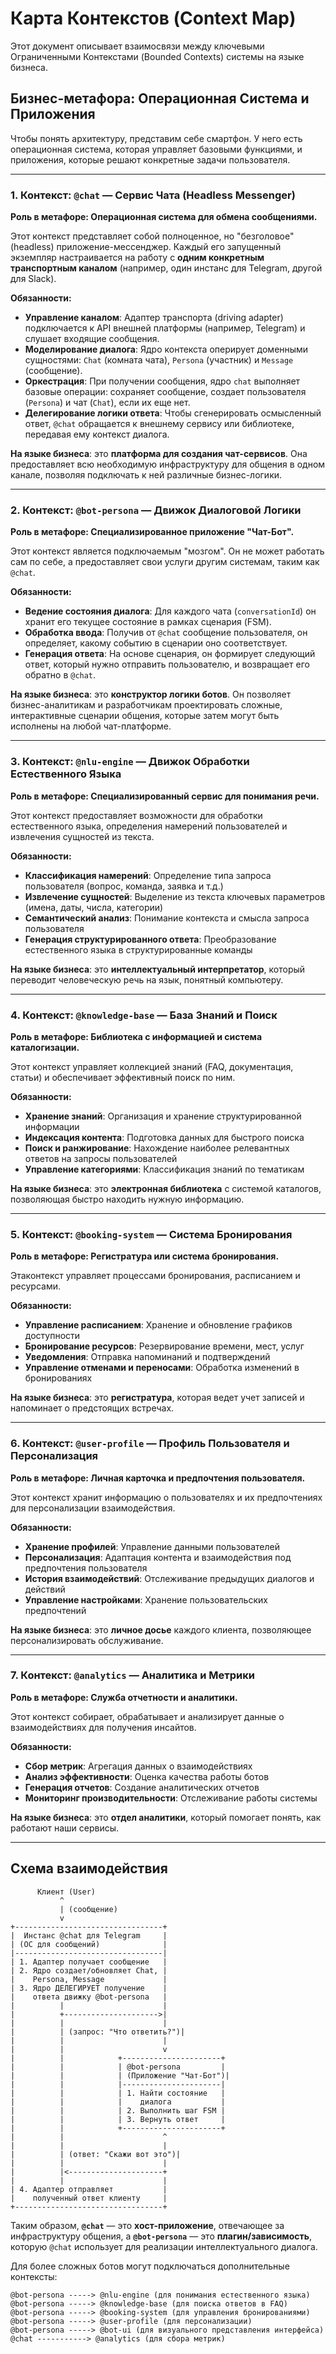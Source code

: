 # Карта Контекстов (Context Map)

Этот документ описывает взаимосвязи между ключевыми Ограниченными Контекстами (Bounded Contexts) системы на языке бизнеса.

## Бизнес-метафора: Операционная Система и Приложения

Чтобы понять архитектуру, представим себе смартфон. У него есть операционная система, которая управляет базовыми функциями, и приложения, которые решают конкретные задачи пользователя.

---

### 1. Контекст: `@chat` — Сервис Чата (Headless Messenger)

**Роль в метафоре: Операционная система для обмена сообщениями.**

Этот контекст представляет собой полноценное, но "безголовое" (headless) приложение-мессенджер. Каждый его запущенный экземпляр настраивается на работу с **одним конкретным транспортным каналом** (например, один инстанс для Telegram, другой для Slack).

**Обязанности:**
- **Управление каналом**: Адаптер транспорта (driving adapter) подключается к API внешней платформы (например, Telegram) и слушает входящие сообщения.
- **Моделирование диалога**: Ядро контекста оперирует доменными сущностями: `Chat` (комната чата), `Persona` (участник) и `Message` (сообщение).
- **Оркестрация**: При получении сообщения, ядро `chat` выполняет базовые операции: сохраняет сообщение, создает пользователя (`Persona`) и чат (`Chat`), если их еще нет.
- **Делегирование логики ответа**: Чтобы сгенерировать осмысленный ответ, `@chat` обращается к внешнему сервису или библиотеке, передавая ему контекст диалога.

**На языке бизнеса**: это **платформа для создания чат-сервисов**. Она предоставляет всю необходимую инфраструктуру для общения в одном канале, позволяя подключать к ней различные бизнес-логики.

---

### 2. Контекст: `@bot-persona` — Движок Диалоговой Логики

**Роль в метафоре: Специализированное приложение "Чат-Бот".**

Этот контекст является подключаемым "мозгом". Он не может работать сам по себе, а предоставляет свои услуги другим системам, таким как `@chat`.

**Обязанности:**
- **Ведение состояния диалога**: Для каждого чата (`conversationId`) он хранит его текущее состояние в рамках сценария (FSM).
- **Обработка ввода**: Получив от `@chat` сообщение пользователя, он определяет, какому событию в сценарии оно соответствует.
- **Генерация ответа**: На основе сценария, он формирует следующий ответ, который нужно отправить пользователю, и возвращает его обратно в `@chat`.

**На языке бизнеса**: это **конструктор логики ботов**. Он позволяет бизнес-аналитикам и разработчикам проектировать сложные, интерактивные сценарии общения, которые затем могут быть исполнены на любой чат-платформе.

---

### 3. Контекст: `@nlu-engine` — Движок Обработки Естественного Языка

**Роль в метафоре: Специализированный сервис для понимания речи.**

Этот контекст предоставляет возможности для обработки естественного языка, определения намерений пользователей и извлечения сущностей из текста.

**Обязанности:**
- **Классификация намерений**: Определение типа запроса пользователя (вопрос, команда, заявка и т.д.)
- **Извлечение сущностей**: Выделение из текста ключевых параметров (имена, даты, числа, категории)
- **Семантический анализ**: Понимание контекста и смысла запроса пользователя
- **Генерация структурированного ответа**: Преобразование естественного языка в структурированные команды

**На языке бизнеса**: это **интеллектуальный интерпретатор**, который переводит человеческую речь на язык, понятный компьютеру.

---

### 4. Контекст: `@knowledge-base` — База Знаний и Поиск

**Роль в метафоре: Библиотека с информацией и система каталогизации.**

Этот контекст управляет коллекцией знаний (FAQ, документация, статьи) и обеспечивает эффективный поиск по ним.

**Обязанности:**
- **Хранение знаний**: Организация и хранение структурированной информации
- **Индексация контента**: Подготовка данных для быстрого поиска
- **Поиск и ранжирование**: Нахождение наиболее релевантных ответов на запросы пользователей
- **Управление категориями**: Классификация знаний по тематикам

**На языке бизнеса**: это **электронная библиотека** с системой каталогов, позволяющая быстро находить нужную информацию.

---

### 5. Контекст: `@booking-system` — Система Бронирования

**Роль в метафоре: Регистратура или система бронирования.**

Этаконтекст управляет процессами бронирования, расписанием и ресурсами.

**Обязанности:**
- **Управление расписанием**: Хранение и обновление графиков доступности
- **Бронирование ресурсов**: Резервирование времени, мест, услуг
- **Уведомления**: Отправка напоминаний и подтверждений
- **Управление отменами и переносами**: Обработка изменений в бронированиях

**На языке бизнеса**: это **регистратура**, которая ведет учет записей и напоминает о предстоящих встречах.

---

### 6. Контекст: `@user-profile` — Профиль Пользователя и Персонализация

**Роль в метафоре: Личная карточка и предпочтения пользователя.**

Этот контекст хранит информацию о пользователях и их предпочтениях для персонализации взаимодействия.

**Обязанности:**
- **Хранение профилей**: Управление данными пользователей
- **Персонализация**: Адаптация контента и взаимодействия под предпочтения пользователя
- **История взаимодействий**: Отслеживание предыдущих диалогов и действий
- **Управление настройками**: Хранение пользовательских предпочтений

**На языке бизнеса**: это **личное досье** каждого клиента, позволяющее персонализировать обслуживание.

---

### 7. Контекст: `@analytics` — Аналитика и Метрики

**Роль в метафоре: Служба отчетности и аналитики.**

Этот контекст собирает, обрабатывает и анализирует данные о взаимодействиях для получения инсайтов.

**Обязанности:**
- **Сбор метрик**: Агрегация данных о взаимодействиях
- **Анализ эффективности**: Оценка качества работы ботов
- **Генерация отчетов**: Создание аналитических отчетов
- **Мониторинг производительности**: Отслеживание работы системы

**На языке бизнеса**: это **отдел аналитики**, который помогает понять, как работают наши сервисы.

---

## Схема взаимодействия

```
      Клиент (User)
           ^
           | (сообщение)
           v
+---------------------------------+
|  Инстанс @chat для Telegram     |
| (ОС для сообщений)              |
|---------------------------------|
| 1. Адаптер получает сообщение   |
| 2. Ядро создает/обновляет Chat, |
|    Persona, Message             |
| 3. Ядро ДЕЛЕГИРУЕТ получение    |
|    ответа движку @bot-persona   |
|          |                      |
|          +--------------------->|
|          |                      |
|          | (запрос: "Что ответить?")|
|          |                      |
|          |                      v
|          |            +----------------------+
|          |            | @bot-persona         |
|          |            | (Приложение "Чат-Бот")|
|          |            |----------------------|
|          |            | 1. Найти состояние   |
|          |            |    диалога           |
|          |            | 2. Выполнить шаг FSM |
|          |            | 3. Вернуть ответ     |
|          |            +----------------------+
|          |                      ^
|          |                      |
|          | (ответ: "Скажи вот это")|
|          |                      |
|          |<---------------------+
|          |                      |
| 4. Адаптер отправляет           |
|    полученный ответ клиенту     |
+---------------------------------+
```

Таким образом, **`@chat`** — это **хост-приложение**, отвечающее за инфраструктуру общения, а **`@bot-persona`** — это **плагин/зависимость**, которую `@chat` использует для реализации интеллектуального диалога.

Для более сложных ботов могут подключаться дополнительные контексты:

```
@bot-persona -----> @nlu-engine (для понимания естественного языка)
@bot-persona -----> @knowledge-base (для поиска ответов в FAQ)
@bot-persona -----> @booking-system (для управления бронированиями)
@bot-persona -----> @user-profile (для персонализации)
@bot-persona -----> @bot-ui (для визуального представления интерфейса)
@chat -----------> @analytics (для сбора метрик)
```